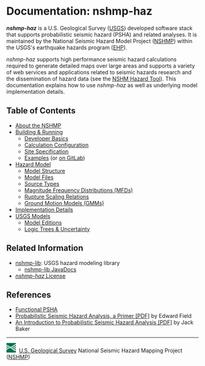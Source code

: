 # Documentation: nshmp-haz

***nshmp-haz*** is a U.S. Geological Survey ([USGS](https://www.usgs.gov)) developed software stack
that supports probabilistic seismic hazard (PSHA) and related analyses. It is maintained by the
National Seismic Hazard Model Project ([NSHMP](https://earthquake.usgs.gov/hazards/)) within the
USGS's earthquake hazards program ([EHP](http://earthquake.usgs.gov)).

*nshmp-haz* supports high performance seismic hazard calculations required to generate detailed
maps over large areas and supports a variety of web services and applications related to
seismic hazards research and the dissemination of hazard data (see the
[NSHM Hazard Tool](https://earthquake.usgs.gov/nshmp/)). This documentation explains how to
use *nshmp-haz* as well as underlying model implementation details.

## Table of Contents

* [About the NSHMP](./pages/About-the-NSHMP.md)
* [Building & Running](./pages/Building-&-Running.md)
  * [Developer Basics](./pages/Developer-Basics.md)
  * [Calculation Configuration](./pages/Calculation-Configuration.md)
  * [Site Specification](./pages/Site-Specification.md)
  * [Examples](../../etc/examples) (or
    [on GitLab](https://code.usgs.gov/ghsc/nshmp/nshmp-haz/-/tree/main/etc/examples))
* [Hazard Model](./pages/Hazard-Model.md)
  * [Model Structure](./pages/Model-Structure.md)
  * [Model Files](./pages/Model-Files.md)
  * [Source Types](./pages/Source-Types.md)
  * [Magnitude Frequency Distributions (MFDs)](./pages/Magnitude-Frequency-Distributions.md)
  * [Rupture Scaling Relations](./pages/Rupture-Scaling-Relations.md)
  * [Ground Motion Models (GMMs)](./pages/Ground-Motion-Models.md)
* [Implementation Details](./pages/Implementation-Details.md)
* [USGS Models](./pages/USGS-Models.md)
  * [Model Editions](./pages/Model-Editions.md)
  * [Logic Trees & Uncertainty](./pages/Logic-Trees-&-Uncertainty.md)

## Related Information

* [nshmp-lib](https://code.usgs.gov/ghsc/nshmp/nshmp-lib): USGS hazard modeling library
  * [nshmp-lib JavaDocs](https://earthquake.usgs.gov/nshmp/docs/nshmp-lib/)
* [*nshmp-haz* License](../LICENSE.md)

## References

* [Functional PSHA](./pages/Functional-PSHA.md)
* [Probabilistic Seismic Hazard Analysis, a Primer
  [PDF]](https://opensha.org/resources/PSHA_Primer_v2_0.pdf)
  by Edward Field  
* [An Introduction to Probabilistic Seismic Hazard Analysis
  [PDF]](http://web.stanford.edu/~bakerjw/Publications/Baker_(2015)_Intro_to_PSHA.pdf)
  by Jack Baker  

---
![USGS logo](./pages/images/usgs-icon.png) &nbsp;[U.S. Geological Survey](https://www.usgs.gov)
National Seismic Hazard Mapping Project ([NSHMP](https://earthquake.usgs.gov/hazards/))
